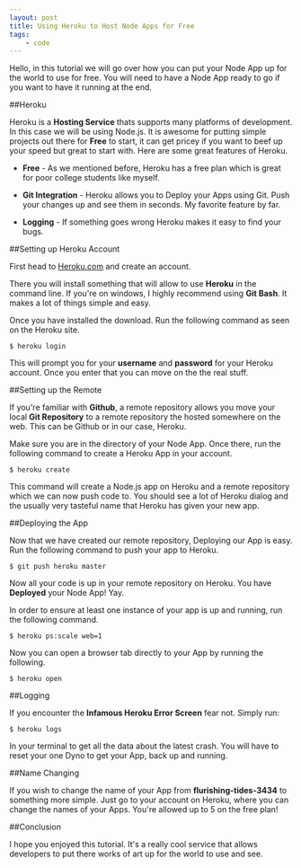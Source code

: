```yaml
---
layout: post
title: Using Heroku to Host Node Apps for Free
tags:
	- code
---
```


Hello, in this tutorial we will go over how you can put your Node App up for the world to use for free. You will need to have a Node App ready to go if you want to have it running at the end.

##Heroku

Heroku is a **Hosting Service** thats supports many platforms of development. In this case we will be using Node.js. It is awesome for putting simple projects out there for **Free** to start, it can get pricey if you want to beef up your speed but great to start with. Here are some great features of Heroku.

*	**Free** - As we mentioned before, Heroku has a free plan which is great for poor college students like myself.

*	**Git Integration** - Heroku allows you to Deploy your Apps using Git. Push your changes up and see them in seconds. My favorite feature by far.

*	**Logging** - If something goes wrong Heroku makes it easy to find your bugs.

##Setting up Heroku Account

First head to [Heroku.com](http://Heroku.com) and create an account.

There you will install something that will allow to use **Heroku** in the command line. If you're on windows, I highly recommend using **Git Bash**. It makes a lot of things simple and easy.

Once you have installed the download. Run the following command as seen on the Heroku site.

```
$ heroku login
```

This will prompt you for your **username** and **password** for your Heroku account. Once you enter that you can move on the the real stuff.

##Setting up the Remote

If you're familiar with **Github**, a remote repository allows you move your local **Git Repository** to a remote repository the hosted somewhere on the web. This can be Github or in our case, Heroku.

Make sure you are in the directory of your Node App. Once there, run the following command to create a Heroku App in your account.

```
$ heroku create
```

This command will create a Node.js app on Heroku and a remote repository which we can now push code to. You should see a lot of Heroku dialog and the usually very tasteful name that Heroku has given your new app.

##Deploying the App

Now that we have created our remote repository, Deploying our App is easy. Run the following command to push your app to Heroku.

```
$ git push heroku master
```

Now all your code is up in your remote repository on Heroku. You have **Deployed** your Node App! Yay.

In order to ensure at least one instance of your app is up and running, run the following command.

```
$ heroku ps:scale web=1
```

Now you can open a browser tab directly to your App by running the following.

```
$ heroku open
```

##Logging

If you encounter the **Infamous Heroku Error Screen** fear not. Simply run:

```
$ heroku logs
``` 

In your terminal to get all the data about the latest crash. You will have to reset your one Dyno to get your App, back up and running.

##Name Changing

If you wish to change the name of your App from **flurishing-tides-3434** to something more simple. Just go to your account on Heroku, where you can change the names of your Apps. You're allowed up to 5 on the free plan!

##Conclusion

I hope you enjoyed this tutorial. It's a really cool service that allows developers to put there works of art up for the world to use and see. 

